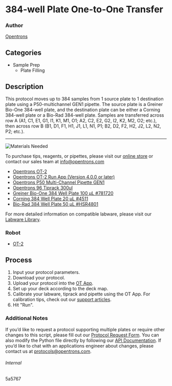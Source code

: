 # 384-well Plate One-to-One Transfer

### Author
[Opentrons](https://opentrons.com/)

## Categories
* Sample Prep
	* Plate Filling

## Description
This protocol moves up to 384 samples from 1 source plate to 1 destination plate using a P50-multichannel GEN1 pipette. The source plate is a Greiner Bio-One 384-well plate, and the destination plate can be either a Corning 384-well plate or a Bio-Rad 384-well plate. Samples are transferred across row A (A1, C1, E1, G1, I1, K1, M1, O1; A2, C2, E2, G2, I2, K2, M2, O2; etc.), then across row B (B1, D1, F1, H1, J1, L1, N1, P1; B2, D2, F2, H2, J2, L2, N2, P2; etc.).

---
![Materials Needed](https://s3.amazonaws.com/opentrons-protocol-library-website/custom-README-images/001-General+Headings/materials.png)

To purchase tips, reagents, or pipettes, please visit our [online store](https://shop.opentrons.com/) or contact our sales team at [info@opentrons.com](mailto:info@opentrons.com)

* [Opentrons OT-2](https://shop.opentrons.com/collections/ot-2-robot/products/ot-2)
* [Opentrons OT-2 Run App (Version 4.0.0 or later)](https://opentrons.com/ot-app/)
* [Opentrons P50 Multi-Channel Pipette GEN1](https://shop.opentrons.com/collections/ot-2-pipettes)
* [Opentrons 96 Tiprack 300ul](https://shop.opentrons.com/collections/opentrons-tips)
* [Greiner Bio-One 384 Well Plate 100 µL #781720](https://www.gbo.com/en_US.html)
* [Corning 384 Well Plate 20 µL #4511](https://ecatalog.corning.com/life-sciences/b2c/EUOther/en/Microplates/Assay-Microplates/384-Well-Microplates/Corning®-384-well-Solid-Black-and-White-Polystyrene-Microplates/p/4511)
* [Bio-Rad 384 Well Plate 50 µL #HSR4801](https://www.bio-rad.com/en-us/sku/hsr4801-hard-shell-384-well-pcr-plates-clear-clear-barcoded?ID=HSR4801)

For more detailed information on compatible labware, please visit our [Labware Library](https://labware.opentrons.com/).

### Robot
* [OT-2](https://opentrons.com/ot-2)

## Process

1. Input your protocol parameters.
2. Download your protocol.
3. Upload your protocol into the [OT App](https://opentrons.com/ot-app).
4. Set up your deck according to the deck map.
5. Calibrate your labware, tiprack and pipette using the OT App. For calibration tips, check out our [support articles](https://support.opentrons.com/en/collections/1559720-guide-for-getting-started-with-the-ot-2).
6. Hit "Run".


### Additional Notes

If you’d like to request a protocol supporting multiple plates or require other changes to this script, please fill out our [Protocol Request Form](https://opentrons-protocol-dev.paperform.co/). You can also modify the Python file directly by following our [API Documentation](https://docs.opentrons.com/v2/). If you’d like to chat with an applications engineer about changes, please contact us at [protocols@opentrons.com](mailto:protocols@opentrons.com).

###### Internal
5a5767

